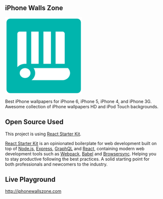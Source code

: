 ## iPhone Walls Zone

<img width="50%" height="50%" src="public/apple-touch-icon.png" alt="iPhone Walls Zone - Logo" align="center" />

Best iPhone wallpapers for iPhone 6, iPhone 5, iPhone 4, and iPhone 3G. Awesome collection of iPhone wallpapers HD and iPod Touch backgrounds.

## Open Source Used

This project is using [React Starter Kit](https://www.reactstarterkit.com).

[React Starter Kit](https://www.reactstarterkit.com) is an opinionated boilerplate for web development built on top of [Node.js](https://nodejs.org/),
[Express](http://expressjs.com/), [GraphQL](http://graphql.org/) and
[React](https://facebook.github.io/react/), containing modern web development
tools such as [Webpack](http://webpack.github.io/), [Babel](http://babeljs.io/)
and [Browsersync](http://www.browsersync.io/). Helping you to stay productive
following the best practices. A solid starting point for both professionals
and newcomers to the industry.

## Live Playground

http://iphonewallszone.com